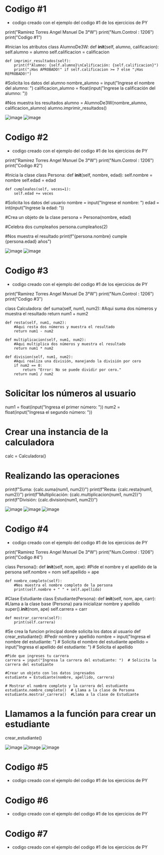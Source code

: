 # Codigo #1 
- codigo creado con el ejemplo del codigo #1 de los ejercicios de PY

print("Ramirez Torres Angel Msnuel De 3°W")
print("Num.Control : 1206")
print("Codigo #1")

#Inician los atributos 
class AlumnoDe3W:
    def __init__(self, alumno, calificacion):
        self.alumno = alumno
        self.calificacion = calificacion

    def imprimir_resultados(self):
        print(f"Alumno: {self.alumno}\nCalificación: {self.calificacion}")
        print("¡Has APROBADO!" if self.calificacion >= 7 else "¡Has REPROBADO!")

#Solicita los datos del alumno
nombre_alumno = input("Ingrese el nombre del alumno: ")
calificacion_alumno = float(input("Ingrese la calificación del alumno: "))

#Nos muestra los resultados 
alumno = AlumnoDe3W(nombre_alumno, calificacion_alumno)
alumno.imprimir_resultados()

![image](https://github.com/user-attachments/assets/50ee6e66-3d7e-4cd6-b551-16e0673cc443)
![image](https://github.com/user-attachments/assets/1428c363-c8b2-4834-a9fc-409307263aa4)

# Codigo #2
- codigo creado con el ejemplo del codigo #1 de los ejercicios de PY

print("Ramirez Torres Angel Msnuel De 3°W")
print("Num.Control : 1206")
print("Codigo #2")

#Inicia la clase
class Persona:
    def __init__(self, nombre, edad):
        self.nombre = nombre
        self.edad = edad

    def cumpleaños(self, veces=1):
        self.edad += veces

#Solicita los datos del usuario
nombre = input("Ingrese el nombre: ")
edad = int(input("Ingrese la edad: "))

#Crea un objeto de la clase
persona = Persona(nombre, edad)

#Celebra dos cumpleaños
persona.cumpleaños(2)

#Nos muestra el resultado 
print(f"{persona.nombre} cumple {persona.edad} años")

![image](https://github.com/user-attachments/assets/177a0d64-bf96-4e6a-9983-0b2dfaaaf909)
![image](https://github.com/user-attachments/assets/ce68194b-d115-4466-badc-1c16b2d38fd1)

# Codigo #3
- codigo creado con el ejemplo del codigo #1 de los ejercicios de PY

print("Ramirez Torres Angel Msnuel De 3°W")
print("Num.Control : 1206")
print("Codigo #3")

class Calculadora:
    def suma(self, num1, num2):
        #Aqui suma dos números y muestra el resultado
        return num1 + num2

    def resta(self, num1, num2):
        #Aqui resta dos números y muestra el resultado
        return num1 - num2

    def multiplicacion(self, num1, num2):
        #Aqui multiplica dos números y muestra el resultado
        return num1 * num2

    def division(self, num1, num2):
        #Aqui realiza una división, manejando la división por cero
        if num2 == 0:
            return "Error: No se puede dividir por cero."
        return num1 / num2


# Solicitar los números al usuario
num1 = float(input("Ingresa el primer número: "))
num2 = float(input("Ingresa el segundo número: "))

# Crear una instancia de la calculadora
calc = Calculadora()

# Realizando las operaciones
print(f"Suma: {calc.suma(num1, num2)}")
print(f"Resta: {calc.resta(num1, num2)}")
print(f"Multiplicación: {calc.multiplicacion(num1, num2)}")
print(f"División: {calc.division(num1, num2)}")

![image](https://github.com/user-attachments/assets/20e6db8d-eddd-4c9b-a974-f8bb4f55a13e)
![image](https://github.com/user-attachments/assets/659cb672-8887-427c-ad56-f980586088d0)
![image](https://github.com/user-attachments/assets/dabefac8-8456-4bb9-8faf-8036ac5bab2c)

# Codigo #4
- codigo creado con el ejemplo del codigo #1 de los ejercicios de PY

print("Ramirez Torres Angel Msnuel De 3°W")
print("Num.Control : 1206")
print("Codigo #4")


class Persona():
    def __init__(self, nom, ape):
        #Pide el nombre y el apellido de la persona
        self.nombre = nom
        self.apellido = ape

    def nombre_completo(self):
        #Nos muestra el nombre completo de la persona
        print(self.nombre + " " + self.apellido)

#Clase Estudiante 
class Estudiante(Persona):
    def __init__(self, nom, ape, carr):
        #Llama a la clase base (Persona) para inicializar nombre y apellido
        super().__init__(nom, ape)
        self.carrera = carr

    def mostrar_carrera(self):
        print(self.carrera)

#Se crea la funcion principal donde solicita los datos al usuario 
def crear_estudiante():
    #Pedir nombre y apellido 
    nombre = input("Ingresa el nombre del estudiante: ")  # Solicita el nombre del estudiante
    apellido = input("Ingresa el apellido del estudiante: ")  # Solicita el apellido

    #Pide que ingreses tu carrera
    carrera = input("Ingresa la carrera del estudiante: ")  # Solicita la carrera del estudiante

    #Crear un objeto con los datos ingresados
    estudiante = Estudiante(nombre, apellido, carrera)
    
    # Mostrar el nombre completo y la carrera del estudiante
    estudiante.nombre_completo()  # Llama a la clase de Persona
    estudiante.mostrar_carrera()  #Llama a la clase de Estudiante

# Llamamos a la función para crear un estudiante
crear_estudiante()

![image](https://github.com/user-attachments/assets/26af9778-821f-437e-a2b2-d1f92391c4eb)
![image](https://github.com/user-attachments/assets/010f8dda-1994-46e7-ba7a-657376399f3c)
![image](https://github.com/user-attachments/assets/8216d79e-5abf-4108-8a6d-f71542d7b47e)


# Codigo #5
- codigo creado con el ejemplo del codigo #1 de los ejercicios de PY









# Codigo #6
- codigo creado con el ejemplo del codigo #1 de los ejercicios de PY








# Codigo #7
- codigo creado con el ejemplo del codigo #1 de los ejercicios de PY

